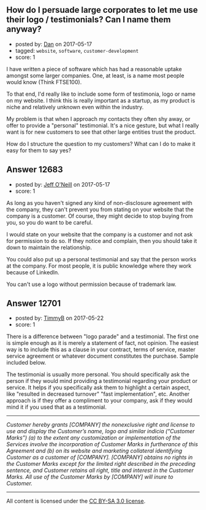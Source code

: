 ## How do I persuade large corporates to let me use their logo / testimonials? Can I name them anyway?

- posted by: [Dan](https://stackexchange.com/users/931596/dan) on 2017-05-17
- tagged: `website`, `software`, `customer-development`
- score: 1

I have written a piece of software which has had a reasonable uptake amongst some larger companies. One, at least, is a name most people would know (Think FTSE100).

To that end, I'd really like to include some form of testimonia, logo or name on my website. I think this is really important as a startup, as my product is niche and relatively unknown even within the industry.

My problem is that when I approach my contacts they often shy away, or offer to provide a "personal" testimonial. It's a nice gesture, but what I really want is for new customers to see that other large entities trust the product.

How do I structure the question to my customers? What can I do to make it easy for them to say yes? 


## Answer 12683

- posted by: [Jeff O'Neill](https://stackexchange.com/users/46273/jeff-o-neill) on 2017-05-17
- score: 1

As long as you haven't signed any kind of non-disclosure agreement with the company, they can't prevent you from stating on your website that the company is a customer.  Of course, they might decide to stop buying from you, so you do want to be careful.

I would state on your website that the company is a customer and not ask for permission to do so.  If they notice and complain, then you should take it down to maintain the relationship.

You could also put up a personal testimonial and say that the person works at the company.  For most people, it is public knowledge where they work because of LinkedIn.

You can't use a logo without permission because of trademark law.


## Answer 12701

- posted by: [TimmyB](https://stackexchange.com/users/8782762/timmyb) on 2017-05-22
- score: 1

There is a difference between "logo parade" and a testimonial.  The first one is simple enough as it is merely a statement of fact, not opinion.  The easiest way is to include this as a clause in your contract, terms of service, master service agreement or whatever document constitutes the purchase.  Sample included below.  

The testimonial is usually more personal.  You should specifically ask the person if they would mind providing a testimonial regarding your product or service.  It helps if you specifically ask them to highlight a certain aspect, like "resulted in decreased turnover" "fast implementation", etc.  Another approach is if they offer a compliment to your company, ask if they would mind it if you used that as a testimonial.


----------


*Customer hereby grants [COMPANY] the nonexclusive right and license to use and display the Customer’s name, logo and similar indicia (“Customer Marks”) (a) to the extent any customization or implementation of the Services involve the incorporation of Customer Marks in furtherance of this Agreement and (b) on its website and marketing collateral identifying Customer as a customer of [COMPANY]. [COMPANY] obtains no rights in the Customer Marks except for the limited right described in the preceding sentence, and Customer retains all right, title and interest in the Customer Marks. All use of the Customer Marks by [COMPANY] will inure to Customer.*



---

All content is licensed under the [CC BY-SA 3.0 license](https://creativecommons.org/licenses/by-sa/3.0/).
